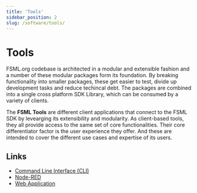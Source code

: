 ```yaml
---
title: 'Tools'
sidebar_position: 2
slug: /software/tools/
---
```


# Tools

FSML.org codebase is architected in a modular and extensible fashion and a number of these modular packages form its foundation. By breaking functionality into smaller packages, these get easier to test, divide up development tasks and reduce techincal debt. The packages are combined into a single cross platform SDK Library, which can be consumed by a variety of clients.

The **FSML Tools** are different client applications that connect to the FSML SDK by levearging its extensibility and modularity. As client-based tools, they all provide access to the same set of core functionalities. Their core differentiator factor is the user experience they offer. And these are intended to cover the different use cases and expertise of its users.


## Links

- [Command Line Interface (CLI)](/software/tools/cli)
- [Node-RED](/software/tools/nodered)
- [Web Application](/software/tools/webapp)
